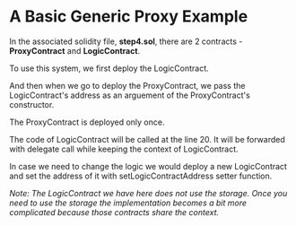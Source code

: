 # A Basic Generic Proxy Example

In the associated solidity file, **step4.sol**, there are 2 contracts - **ProxyContract** and **LogicContract**.

To use this system, we first deploy the LogicContract.

And then when we go to deploy the ProxyContract, we pass the LogicContract's address as an arguement of the ProxyContract's constructor.

The ProxyContract is deployed only once.

The code of LogicContract will be called at the line 20. It will be forwarded with delegate call while keeping the context of LogicContract.

In case we need to change the logic we would deploy a new LogicContract and set the address of it with setLogicContractAddress setter function.

*Note: The LogicContract we have here does not use the storage. Once you need to use the storage the implementation becomes a bit more complicated because those contracts share the context.*